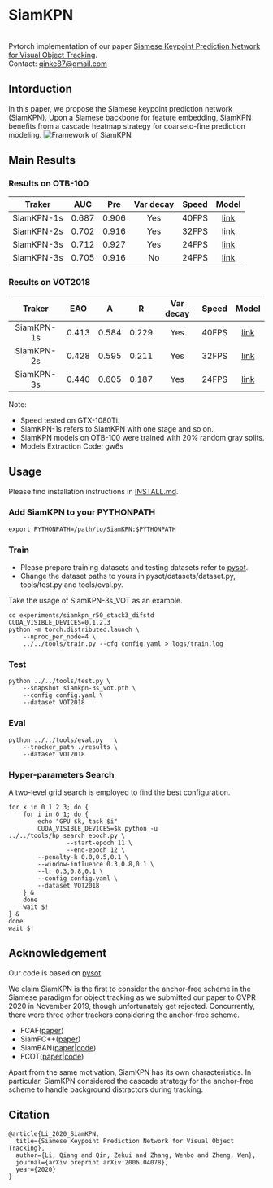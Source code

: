 # SiamKPN
<br/>Pytorch implementation of our paper [Siamese Keypoint Prediction Network for Visual Object Tracking](https://arxiv.org/abs/2006.04078).</br> 
Contact: [qinke87@gmail.com](qinke87@gmail.com)

## Intorduction
In this paper, we propose the Siamese keypoint prediction network (SiamKPN). Upon a Siamese backbone for feature embedding, SiamKPN benefits from a cascade heatmap strategy for coarseto-fine prediction modeling.
![Framework of SiamKPN](https://github.com/ZekuiQin/SiamKPN/blob/master/images/framework.png)

## Main Results

### Results on OTB-100
|   Traker  | AUC | Pre | Var decay| Speed | Model |
|:---------:|:---:|:---:|:--------:|:-----:|:-----:|
|SiamKPN-1s |0.687|0.906|    Yes   | 40FPS |[link](https://pan.baidu.com/s/1MJwiYxXifKk5h43hmHYVpw)|
|SiamKPN-2s |0.702|0.916|    Yes   | 32FPS |[link](https://pan.baidu.com/s/1MJwiYxXifKk5h43hmHYVpw)|
|SiamKPN-3s |0.712|0.927|    Yes   | 24FPS |[link](https://pan.baidu.com/s/1MJwiYxXifKk5h43hmHYVpw)|
|SiamKPN-3s |0.705|0.916|     No   | 24FPS |[link](https://pan.baidu.com/s/1MJwiYxXifKk5h43hmHYVpw)|    
### Results on VOT2018
|   Traker  | EAO |   A |  R  | Var decay| Speed | Model |
|:---------:|:---:|:---:|:---:|:--------:|:-----:|:-----:|
|SiamKPN-1s |0.413|0.584|0.229|   Yes    | 40FPS |[link](https://pan.baidu.com/s/1MJwiYxXifKk5h43hmHYVpw)|
|SiamKPN-2s |0.428|0.595|0.211|   Yes    | 32FPS |[link](https://pan.baidu.com/s/1MJwiYxXifKk5h43hmHYVpw)|
|SiamKPN-3s |0.440|0.605|0.187|   Yes    | 24FPS |[link](https://pan.baidu.com/s/1MJwiYxXifKk5h43hmHYVpw)|

Note:
- Speed tested on GTX-1080Ti.
- SiamKPN-1s refers to SiamKPN with one stage and so on.
- SiamKPN models on OTB-100 were trained with 20% random gray splits.
- Models Extraction Code: gw6s

## Usage
Please find installation instructions in [INSTALL.md](https://github.com/ZekuiQin/SiamKPN/blob/master/INSTALL.md).
### Add SiamKPN to your PYTHONPATH
```export PYTHONPATH=/path/to/SiamKPN:$PYTHONPATH```
### Train
- Please prepare training datasets and testing datasets refer to [pysot](https://github.com/STVIR/pysot#introduction).
- Change the dataset paths to yours in pysot/datasets/dataset.py, tools/test.py and tools/eval.py.  

Take the usage of SiamKPN-3s_VOT as an example.
```
cd experiments/siamkpn_r50_stack3_difstd
CUDA_VISIBLE_DEVICES=0,1,2,3
python -m torch.distributed.launch \
    --nproc_per_node=4 \
    ../../tools/train.py --cfg config.yaml > logs/train.log
```
### Test
```
python ../../tools/test.py \
    --snapshot siamkpn-3s_vot.pth \
    --config config.yaml \
    --dataset VOT2018 
```
### Eval
```
python ../../tools/eval.py   \
    --tracker_path ./results \
    --dataset VOT2018
```
### Hyper-parameters Search
A two-level grid search is employed to find the best configuration.
```
for k in 0 1 2 3; do {
    for i in 0 1; do {
        echo "GPU $k, task $i"
        CUDA_VISIBLE_DEVICES=$k python -u ../../tools/hp_search_epoch.py \
                --start-epoch 11 \
                --end-epoch 12 \
        --penalty-k 0.0,0.5,0.1 \
        --window-influence 0.3,0.8,0.1 \
        --lr 0.3,0.8,0.1 \
        --config config.yaml \
        --dataset VOT2018
    } &
    done
    wait $!
} &
done
wait $!
```
## Acknowledgement
Our code is based on [pysot](https://github.com/STVIR/pysot#introduction).

We claim SiamKPN is the first to consider the anchor-free scheme in the Siamese paradigm for object tracking as we submitted our paper to CVPR 2020 in November 2019, though unfortunately get rejected. Concurrently, there were three other trackers considering the anchor-free scheme.
- FCAF([paper](https://ieeexplore.ieee.org/abstract/document/8817955))
- SiamFC++([paper](https://arxiv.org/abs/1911.06188))
- SiamBAN([paper](https://arxiv.org/abs/2003.06761)|[code](https://github.com/hqucv/siamban))
- FCOT([paper](https://arxiv.org/abs/2004.07109)|[code](https://github.com/MCG-NJU/FCOT))

Apart from the same motivation, SiamKPN has its own characteristics.
In particular, SiamKPN considered the cascade strategy for the anchor-free scheme to handle background distractors during tracking.

## Citation

	@article{Li_2020_SiamKPN,  
  	  title={Siamese Keypoint Prediction Network for Visual Object Tracking},  
  	  author={Li, Qiang and Qin, Zekui and Zhang, Wenbo and Zheng, Wen},  
   	  journal={arXiv preprint arXiv:2006.04078},  
  	  year={2020}  
	}